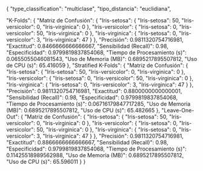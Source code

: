 {
  "type_classification": "multiclase",
  "tipo_distancia": "euclidiana",

  "K-Folds": {
    "Matriz de Confusión": {
      "Iris-setosa": {
        "Iris-setosa": 50,
        "Iris-versicolor": 0,
        "Iris-virginica": 0
      },
      "Iris-versicolor": {
        "Iris-setosa": 0,
        "Iris-versicolor": 50,
        "Iris-virginica": 0
      },
      "Iris-virginica": {
        "Iris-setosa": 0,
        "Iris-versicolor": 3,
        "Iris-virginica": 47
      }
    },
    "Precisión": 0.9811320754716981,
    "Exactitud": 0.8466666666666667,
    "Sensibilidad (Recall)": 0.98,
    "Especificidad": 0.9799819837854068,
    "Tiempo de Procesamiento (s)": 0.0655055046081543,
    "Uso de Memoria (MB)": 0.6895217895507812,
    "Uso de CPU (s)": 65.416059
  },
  "Stratified K-Folds": {
    "Matriz de Confusión": {
      "Iris-setosa": {
        "Iris-setosa": 50,
        "Iris-versicolor": 0,
        "Iris-virginica": 0
      },
      "Iris-versicolor": {
        "Iris-setosa": 0,
        "Iris-versicolor": 50,
        "Iris-virginica": 0
      },
      "Iris-virginica": {
        "Iris-setosa": 0,
        "Iris-versicolor": 3,
        "Iris-virginica": 47
      }
    },
    "Precisión": 0.9811320754716981,
    "Exactitud": 0.8800000000000001,
    "Sensibilidad (Recall)": 0.98,
    "Especificidad": 0.9799819837854068,
    "Tiempo de Procesamiento (s)": 0.06716179847717285,
    "Uso de Memoria (MB)": 0.6895217895507812,
    "Uso de CPU (s)": 65.482665
  },
  "Leave-One-Out": {
    "Matriz de Confusión": {
      "Iris-setosa": {
        "Iris-setosa": 50,
        "Iris-versicolor": 0,
        "Iris-virginica": 0
      },
      "Iris-versicolor": {
        "Iris-setosa": 0,
        "Iris-versicolor": 50,
        "Iris-virginica": 0
      },
      "Iris-virginica": {
        "Iris-setosa": 0,
        "Iris-versicolor": 3,
        "Iris-virginica": 47
      }
    },
    "Precisión": 0.9811320754716981,
    "Exactitud": 0.8866666666666667,
    "Sensibilidad (Recall)": 0.98,
    "Especificidad": 0.9799819837854068,
    "Tiempo de Procesamiento (s)": 0.11425518989562988,
    "Uso de Memoria (MB)": 0.6895217895507812,
    "Uso de CPU (s)": 65.596011
  }
}